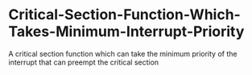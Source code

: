 # Critical-Section-Function-Which-Takes-Minimum-Interrupt-Priority
A critical section function which can take the minimum priority of the interrupt that can preempt the critical section
